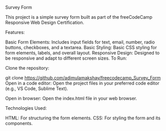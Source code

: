 Survey Form

This project is a simple survey form built as part of the freeCodeCamp Responsive Web Design Certification.

Features:

Basic Form Elements: Includes input fields for text, email, number, radio buttons, checkboxes, and a textarea.
Basic Styling: Basic CSS styling for form elements, labels, and overall layout.
Responsive Design: Designed to be responsive and adapt to different screen sizes.
To Run:

Clone the repository:

git clone <https://github.com/adimulamakshay/freecodecamp_Survey_Form>
Open in a code editor: Open the project files in your preferred code editor (e.g., VS Code, Sublime Text).

Open in browser: Open the index.html file in your web browser.

Technologies Used:

HTML: For structuring the form elements.
CSS: For styling the form and its components.
